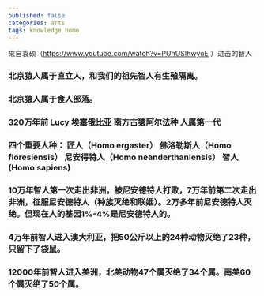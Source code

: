 ```yaml
---
published: false
categories: arts
tags: knowledge homo
---
```

来自袁硕（https://www.youtube.com/watch?v=PUhUSIhwyoE ）进击的智人

### 北京猿人属于直立人，和我们的祖先智人有生殖隔离。
### 北京猿人属于食人部落。

### 320万年前 Lucy 埃塞俄比亚 南方古猿阿尔法种  人属第一代
### 四个重要人种： 匠人（Homo ergaster）  佛洛勒斯人（Homo floresiensis） 尼安得特人（Homo neanderthanlensis） 智人(Homo sapiens)
### 10万年智人第一次走出非洲，被尼安德特人打败，7万年前第二次走出非洲，征服尼安德特人（种族灭绝和联姻）。2万多年前尼安德特人灭绝。但现在人的基因1%-4%是尼安德特人的。
### 4万年前智人进入澳大利亚，把50公斤以上的24种动物灭绝了23种，只留下了袋鼠。
### 12000年前智人进入美洲，北美动物47个属灭绝了34个属。南美60个属灭绝了50个属。